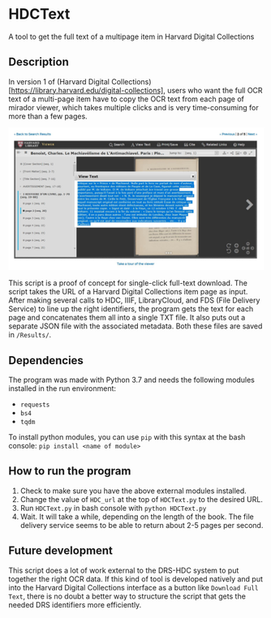 # HDCText
A tool to get the full text of a multipage item in Harvard Digital Collections

## Description
In version 1 of (Harvard Digital Collections)[https://library.harvard.edu/digital-collections], users who want the full OCR text of a multi-page item have to copy the OCR text from each page of mirador viewer, which takes multiple clicks and is very time-consuming for more than a few pages.

![alt text][copy-paste-mirador]

This script is a proof of concept for single-click full-text download. The script takes the URL of a Harvard Digital Collections item page as input. After making several calls to HDC, IIIF, LibraryCloud, and FDS (File Delivery Service) to line up the right identifiers, the program gets the text for each page and concatenates them all into a single TXT file. It also puts out a separate JSON file with the associated metadata. Both these files are saved in `/Results/`.

## Dependencies
The program was made with Python 3.7 and needs the following modules installed in the run environment:
- `requests`
- `bs4`
- `tqdm`

To install python modules, you can use `pip` with this syntax at the bash console: `pip install <name of module>`

## How to run the program
1. Check to make sure you have the above external modules installed.
2. Change the value of `HDC_url` at the top of `HDCText.py` to the desired URL.
3. Run `HDCText.py` in bash console with `python HDCText.py`
4. Wait. It will take a while, depending on the length of the book. The file delivery service seems to be able to return about 2-5 pages per second.

## Future development
This script does a lot of work external to the DRS-HDC system to put together the right OCR data. If this kind of tool is developed natively and put into the Harvard Digital Collections interface as a button like `Download Full Text`, there is no doubt a better way to structure the script that gets the needed DRS identifiers more efficiently.

<!-- Images -->
[copy-paste-mirador]: images/copy-paste-mirador.JPG "User experience of character-recognized text"
